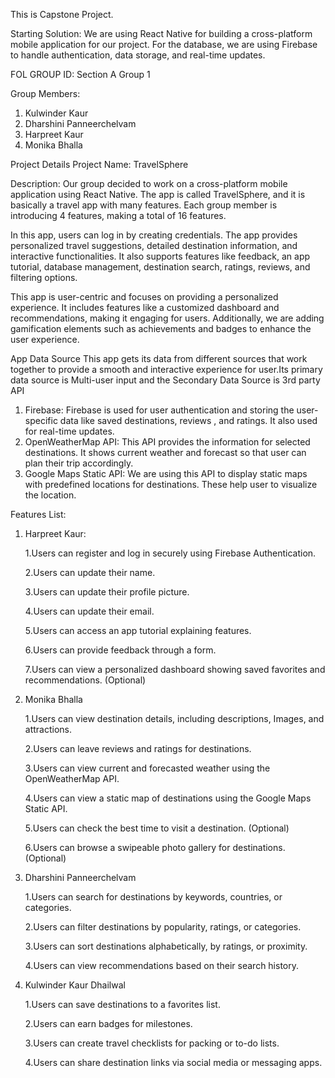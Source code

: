 This is Capstone Project.


Starting Solution: 
We are using React Native for building a cross-platform mobile application for our project. For the database, we are using Firebase to handle authentication, data storage, and real-time updates.

FOL GROUP ID: Section A Group 1


Group Members:
1. Kulwinder Kaur
2. Dharshini Panneerchelvam
3. Harpreet Kaur
4. Monika Bhalla

Project Details
Project Name: TravelSphere

Description:
Our group decided to work on a cross-platform mobile application using React Native. The app is called TravelSphere, and it is basically a travel app with many features. Each group member is introducing 4 features, making a total of 16 features.

In this app, users can log in by creating credentials. The app provides personalized travel suggestions, detailed destination information, and interactive functionalities. It also supports features like feedback, an app tutorial, database management, destination search, ratings, reviews, and filtering options.

This app is user-centric and focuses on providing a personalized experience. It includes features like a customized dashboard and recommendations, making it engaging for users. Additionally, we are adding gamification elements such as achievements and badges to enhance the user experience.

App Data Source
This app gets its data from different sources that work together to provide a smooth and interactive experience for user.Its primary data source is Multi-user input and the Secondary Data Source is 3rd party API 
1. Firebase: 
   Firebase is used for user authentication and storing the user-specific data like saved destinations, reviews , and ratings. It also used for real-time updates.
2. OpenWeatherMap API:
   This API provides the information for selected destinations. It shows current weather and forecast so that user can plan their trip accordingly.
3. Google Maps Static API:
   We are using this API to display static maps with predefined locations for destinations. These help user to visualize the location.


Features List: 
1. Harpreet Kaur:

      1.Users can register and log in securely using Firebase Authentication.

      2.Users can update their name.

      3.Users can update their profile picture.

      4.Users can update their email.

      5.Users can access an app tutorial explaining features.

      6.Users can provide feedback through a form.

      7.Users can view a personalized dashboard showing saved favorites and recommendations. (Optional)

2. Monika Bhalla

      1.Users can view destination details, including descriptions, Images, and attractions.

      2.Users can leave reviews and ratings for destinations.

      3.Users can view current and forecasted weather using the OpenWeatherMap API.

      4.Users can view a static map of destinations using the Google Maps Static API.

      5.Users can check the best time to visit a destination. (Optional)

      6.Users can browse a swipeable photo gallery for destinations. (Optional)

3. Dharshini Panneerchelvam
       
      1.Users can search for destinations by keywords, countries, or categories.

      2.Users can filter destinations by popularity, ratings, or categories.

      3.Users can sort destinations alphabetically, by ratings, or proximity.
        
      4.Users can view recommendations based on their search history.

4. Kulwinder Kaur Dhailwal
        
      1.Users can save destinations to a favorites list.

      2.Users can earn badges for milestones.

      3.Users can create travel checklists for packing or to-do lists.

      4.Users can share destination links via social media or messaging apps.



